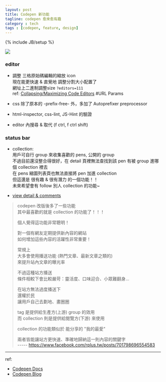 ```yaml
---
layout: post
title: Codepen 新功能
tagline: codepen 愈來愈有趣
category : tech
tags : [codepen, feature, design]
---
```

{% include JB/setup %}

![](http://goo.gl/wStPXN)


### editor

+ 調整 三格原始碼編輯的縮放 icon  
  現在能更快速 & 直覺地 調整分割大小配置了  
  網址上二進制調整size `?editors=111`  
  ref: [Collapsing/Maximizing Code Editors](http://blog.codepen.io/documentation/editor/full-screen-editing/) #URL Params

+ css 除了原本的 -prefix-free- 外，多加了 Autoprefixer preprocessor

+ html-inspector, css-lint, JS-Hint 的驗證

+ editor 內搜尋 & 取代 (f ctrl, f ctrl shift)


### status bar

+ collection:  
  用戶可自行 group 來收集喜歡的 pens, 公開的 group  
  不過目前還沒整合得很好，在 detail 頁裡無法查找到該 pen 有被 group 進哪個 collection 裡去  
  在 pens 縮圖列表頁也無法直接將 pen 加進 collection  
  但這還是 很有趣 & 很有潛力 的一個功能！！  
  未來希望會有 follow 別人 collection 的功能~

+ [view detail  & comments](http://blog.codepen.io/2014/02/18/view-details-comments-editor/)

> codepen 改版後多了一些功能  
> 其中最喜歡的就是 collection 的功能了！！！
>
> 個人覺得這功能非常聰明！
>
> 對一個有網友定期提供新內容的網站  
> 如何增加這些內容的活躍性非常重要！
>
> 常規上  
> 大多會使用播送功能 (熱門文章、最新文章之類的)  
> 來提升站內文章的曝光率
>
> 不過這種站方播送  
> 條件相較下會比較嚴苛：靈活度、口味迎合、小眾難翻身...
>
> 在站方無法過度播送下  
> 還權於民  
> 讓用戶自己去劃地、畫圈圈
>
> tag 是提供給生產方(上游) group 的效用  
> 而 collection 則是提供給閱覽方(下游) 來使用
>
> collection 的功能類似於 能分享的 "我的最愛"
>
> 兩者皆能讓站方更快速、準確地歸納這一則內容的關鍵字  
> ----- <https://www.facebook.com/rplus.tw/posts/701798696554583>


---

ref: 

+ [Codepen Docs](http://blog.codepen.io/documentation/)
+ [Codepen Blog](http://blog.codepen.io/)
